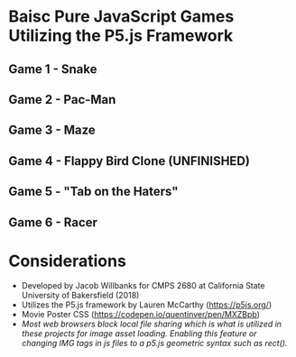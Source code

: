 # Baisc Pure JavaScript Games Utilizing the P5.js Framework
## Game 1 - Snake
## Game 2 - Pac-Man
## Game 3 - Maze
## Game 4 - Flappy Bird Clone (UNFINISHED)
## Game 5 - "Tab on the Haters"
## Game 6 - Racer

# Considerations
- Developed by Jacob Willbanks for CMPS 2680 at California State University of Bakersfield (2018)
- Utilizes the P5.js framework by Lauren McCarthy (https://p5js.org/)
- Movie Poster CSS (https://codepen.io/quentinver/pen/MXZBpb)
- *Most web browsers block local file sharing which is what is utilized in these projects for image asset loading. Enabling this feature or changing IMG tags in js files to a p5.js geometric syntax such as rect().*
